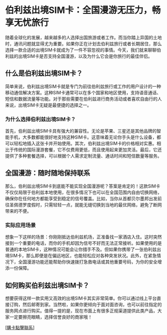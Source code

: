 # 伯利兹出境SIM卡：全国漫游无压力，畅享无忧旅行

随着全球化的发展，越来越多的人选择出国旅游或者工作。而当你踏上异国的土地时，通讯问题就显得尤为重要。如果你正在计划去伯利兹旅行或者长期居住，那么选择一款合适的出境SIM卡就成为了一件不容忽视的事情。今天，我们就来聊聊伯利兹的出境SIM卡是否支持全国漫游，以及为什么它会是你旅行的最佳伴侣。

## 什么是伯利兹出境SIM卡？

简单来说，伯利兹出境SIM卡就是专门为前往伯利兹旅行或工作的用户设计的一种移动通信解决方案。这种SIM卡通常可以在多个国家和地区使用，支持语音通话、短信和数据流量等功能。对于那些需要在伯利兹进行商务活动或者喜欢自由行的人来说，出境SIM卡无疑是最便捷的选择之一。

### 为什么选择伯利兹出境SIM卡？

首先，伯利兹出境SIM卡具有强大的兼容性。无论是苹果、三星还是其他品牌的智能手机，大多数都能很好地支持这种SIM卡。这意味着无论你手头是什么设备，都可以轻松地插入这张卡并开始使用。其次，伯利兹出境SIM卡的价格相对实惠。相比于传统的国际漫游套餐，它不仅费用更低，而且使用起来更加灵活。最后，它还提供了多种套餐选择，可以根据个人需求定制流量、通话时间和短信数量等服务。

## 全国漫游：随时随地保持联系

那么，伯利兹出境SIM卡到底能不能实现全国漫游呢？答案是肯定的！这款SIM卡不仅仅局限于伯利兹本地使用，在很多情况下也可以在全国范围内自由切换网络，确保你在任何地方都能享受到稳定的信号覆盖。比如，当你从首都贝尔墨邦出发前往圣佩德罗度假时，只需轻轻一点，就能无缝切换到当地的最优网络，避免了断网带来的不便。

### 实际应用场景

想象一下这样的场景：你刚刚抵达伯利兹机场，正准备找一家酒店入住。这时突然接到一个重要的电话，而你的手机却因为信号不好而无法正常接听。如果使用的是普通的本地SIM卡，这种情况可能会让你措手不及。但如果你携带了一张伯利兹出境SIM卡，那么即便是在偏远地区，也能轻松应对各种突发状况。此外，在紧急情况下，全国漫游功能还能帮助你快速拨打急救电话或其他重要号码，为你的安全增添一份保障。

## 如何购买伯利兹出境SIM卡？

想要获得这样一款实用又高效的出境SIM卡其实非常简单。你可以通过线上平台直接订购，然后邮寄到家。当然啦，如果你更倾向于面对面咨询，也可以前往指定的服务网点进行购买。值得一提的是，现在市面上有很多正规渠道提供此类产品，大家一定要擦亮眼睛，选择信誉良好的商家哦！

[[購卡點擊聯系](https://t.me/s/esim1088)]